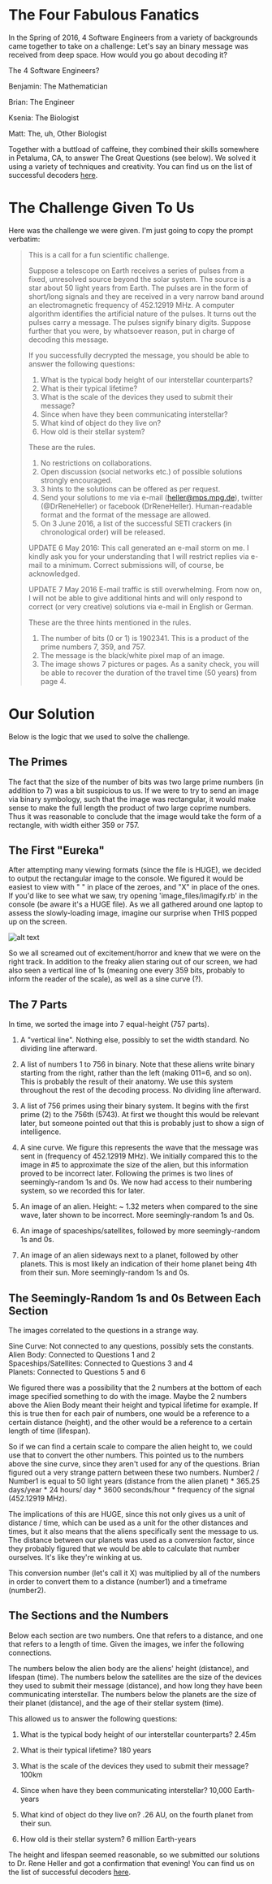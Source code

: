 # The Four Fabulous Fanatics

In the Spring of 2016, 4 Software Engineers from a variety of backgrounds came together to take on a challenge: Let's say an binary message was received from deep space.  How would you go about decoding it?

The 4 Software Engineers?

Benjamin: The Mathematician

Brian: The Engineer

Ksenia: The Biologist

Matt: The, uh, Other Biologist

Together with a buttload of caffeine, they combined their skills somewhere in Petaluma, CA, to answer The Great Questions (see below).  We solved it using a variety of techniques and creativity.   You can find us on the list of successful decoders [here](http://www2.mps.mpg.de/homes/heller/downloads/files/SETI_crackers.txt).


# The Challenge Given To Us

Here was the challenge we were given.  I'm just going to copy the prompt verbatim:

>
>This is a call for a fun scientific challenge.
>
>Suppose a telescope on Earth receives a series of pulses from a fixed, unresolved source beyond the solar system. The source is a star about 50 light years from Earth. The pulses are in the form of short/long signals and they are received in a very narrow band around an electromagnetic frequency of 452.12919 MHz. A computer algorithm identifies the artificial nature of the pulses. It turns out the pulses carry a message. The pulses signify binary digits. Suppose further that you were, by whatsoever reason, put in charge of decoding this message.
>
>If you successfully decrypted the message, you should be able to answer the following questions:
>
>1. What is the typical body height of our interstellar counterparts?
>2. What is their typical lifetime?
>3. What is the scale of the devices they used to submit their message?
>4. Since when have they been communicating interstellar?
>5. What kind of object do they live on?
>6. How old is their stellar system?
>
>These are the rules.
>
>1. No restrictions on collaborations.
>2. Open discussion (social networks etc.) of possible solutions strongly encouraged.
>3. 3 hints to the solutions can be offered as per request.
>4. Send your solutions to me via e-mail (heller@mps.mpg.de), twitter (@DrReneHeller) or facebook (DrReneHeller). Human-readable format and the format of the message are allowed.
>5. On 3 June 2016, a list of the successful SETI crackers (in chronological order) will be released.
>
>UPDATE 6 May 2016:
>This call generated an e-mail storm on me. I kindly ask you for your understanding that I will restrict replies via e-mail to a minimum. Correct submissions will, of course, be acknowledged.
>
>UPDATE 7 May 2016
>E-mail traffic is still overwhelming. From now on, I will not be able to give additional hints and will only respond to correct (or very creative) solutions via e-mail in English or German.
>
>These are the three hints mentioned in the rules.
>
>1. The number of bits (0 or 1) is 1902341. This is a product of the prime numbers 7, 359, and 757.
>2. The message is the black/white pixel map of an image.
>3. The image shows 7 pictures or pages. As a sanity check, you will be able to recover the duration of the travel time (50 years) from page 4.
>

# Our Solution

Below is the logic that we used to solve the challenge.

## The Primes

The fact that the size of the number of bits was two large prime numbers (in addition to 7) was a bit suspicious to us.  If we were to try to send an image via binary symbology, such that the image was rectangular, it would make sense to make the full length the product of two large coprime numbers.  Thus it was reasonable to conclude that the image would take the form of a rectangle, with width either 359 or 757.

## The First "Eureka"

After attempting many viewing formats (since the file is HUGE), we decided to output the rectangular image to the console.  We figured it would be easiest to view with " " in place of the zeroes, and "X" in place of the ones.  If you'd like to see what we saw, try opening 'image_files/imagify.rb' in the console (be aware it's a HUGE file).  As we all gathered around one laptop to assess the slowly-loading image, imagine our surprise when THIS popped up on the screen.

![alt text](images/AlienHead.png "Scary Alien Head")

So we all screamed out of excitement/horror and knew that we were on the right track.  In addition to the freaky alien staring out of our screen, we had also seen a vertical line of 1s (meaning one every 359 bits, probably to inform the reader of the scale), as well as a sine curve (?).

## The 7 Parts

In time, we sorted the image into 7 equal-height (757 parts).

1. A "vertical line".  Nothing else, possibly to set the width standard.  No dividing line afterward.

2. A list of numbers 1 to 756 in binary.  Note that these aliens write binary starting from the right, rather than the left (making 011=6, and so on).  This is probably the result of their anatomy.  We use this system throughout the rest of the decoding process.  No dividing line afterward.

3. A list of 756 primes using their binary system.  It begins with the first prime (2) to the 756th (5743).  At first we thought this would be relevant later, but someone pointed out that this is probably just to show a sign of intelligence.

4. A sine curve.  We figure this represents the wave that the message was sent in (frequency of 452.12919 MHz).  We initially compared this to the image in #5 to approximate the size of the alien, but this information proved to be incorrect later.  Following the primes is two lines of seemingly-random 1s and 0s.  We now had access to their numbering system, so we recorded this for later.

5. An image of an alien.  Height: ~ 1.32 meters when compared to the sine wave, later shown to be incorrect.  More seemingly-random 1s and 0s.

6. An image of spaceships/satellites, followed by more seemingly-random 1s and 0s.

7. An image of an alien sideways next to a planet, followed by other planets.  This is most likely an indication of their home planet being 4th from their sun.  More seemingly-random 1s and 0s.

## The Seemingly-Random 1s and 0s Between Each Section

The images correlated to the questions in a strange way.

Sine Curve: Not connected to any questions, possibly sets the constants.  
Alien Body: Connected to Questions 1 and 2  
Spaceships/Satellites: Connected to Questions 3 and 4  
Planets: Connected to Questions 5 and 6

We figured there was a possibility that the 2 numbers at the bottom of each image specified something to do with the image.  Maybe the 2 numbers above the Alien Body meant their height and typical lifetime for example.  If this is true then for each pair of numbers, one would be a reference to a certain distance (height), and the other would be a reference to a certain length of time (lifespan).

So if we can find a certain scale to compare the alien height to, we could use that to convert the other numbers.  This pointed us to the numbers above the sine curve, since they aren't used for any of the questions.  Brian figured out a very strange pattern between these two numbers.  Number2 / Number1 is equal to 50 light years (distance from the alien planet) * 365.25 days/year * 24 hours/ day * 3600 seconds/hour * frequency of the signal (452.12919 MHz).

The implications of this are HUGE, since this not only gives us a unit of distance / time, which can be used as a unit for the other distances and times, but it also means that the aliens specifically sent the message to us.  The distance between our planets was used as a conversion factor, since they probably figured that we would be able to calculate that number ourselves.  It's like they're winking at us.

This conversion number (let's call it X) was multiplied by all of the numbers in order to convert them to a distance (number1) and a timeframe (number2).

## The Sections and the Numbers

Below each section are two numbers.  One that refers to a distance, and one that refers to a length of time.  Given the images, we infer the following connections.

The numbers below the alien body are the aliens' height (distance), and lifespan (time).
The numbers below the satellites are the size of the devices they used to submit their message (distance), and how long they have been communicating interstellar.
The numbers below the planets are the size of their planet (distance), and the age of their stellar system (time).

This allowed us to answer the following questions:

1. What is the typical body height of our interstellar counterparts?  2.45m

2. What is their typical lifetime?  180 years

3. What is the scale of the devices they used to submit their message?  100km

4. Since when have they been communicating interstellar?  10,000 Earth-years

5. What kind of object do they live on?  .26 AU, on the fourth planet from their sun.

6. How old is their stellar system?  6 million Earth-years

The height and lifespan seemed reasonable, so we submitted our solutions to Dr. Rene Heller and got a confirmation that evening!  You can find us on the list of successful decoders [here](http://www2.mps.mpg.de/homes/heller/downloads/files/SETI_crackers.txt).
